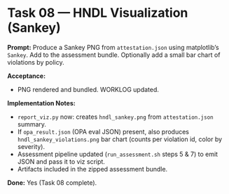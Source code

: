 # Task 08 — HNDL Visualization (Sankey)
**Prompt:**
Produce a Sankey PNG from `attestation.json` using matplotlib’s `Sankey`. Add to the assessment bundle. Optionally add a small bar chart of violations by policy.

**Acceptance:**
- PNG rendered and bundled. WORKLOG updated.

**Implementation Notes:**
- `report_viz.py` now: creates `hndl_sankey.png` from `attestation.json` summary.
- If `opa_result.json` (OPA eval JSON) present, also produces `hndl_sankey_violations.png` bar chart (counts per violation id, color by severity).
- Assessment pipeline updated (`run_assessment.sh` steps 5 & 7) to emit JSON and pass it to viz script.
- Artifacts included in the zipped assessment bundle.

**Done:** Yes (Task 08 complete).
